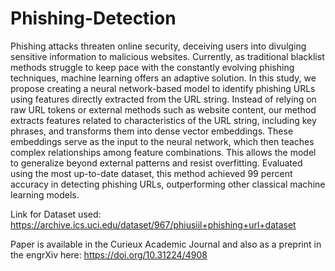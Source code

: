 # Phishing-Detection
Phishing attacks threaten online security, deceiving users into divulging sensitive information to malicious websites. Currently, as traditional blacklist methods struggle to keep pace with the constantly evolving phishing techniques, machine learning offers an adaptive solution. In this study, we propose creating a neural network-based model to identify phishing URLs using features directly extracted from the URL string. Instead of relying on raw URL tokens or external methods such as website content, our method extracts features related to characteristics of the URL string, including key phrases, and transforms them into dense vector embeddings. These embeddings serve as the input to the neural network, which then teaches complex relationships among feature combinations. This allows the model to generalize beyond external patterns and resist overfitting. Evaluated using the most up-to-date dataset, this method achieved 99 percent accuracy in detecting phishing URLs, outperforming other classical machine learning models.  


Link for Dataset used: https://archive.ics.uci.edu/dataset/967/phiusiil+phishing+url+dataset 

Paper is available in the Curieux Academic Journal and also as a preprint in the engrXiv here: https://doi.org/10.31224/4908
